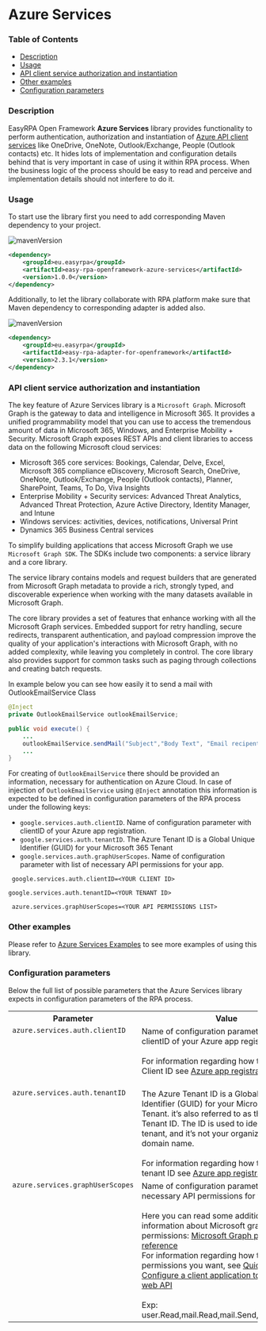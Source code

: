 # Azure Services

### Table of Contents
* [Description](#description)
* [Usage](#usage)
* [API client service authorization and instantiation](#api-client-service-authorization-and-instantiation)
* [Other examples](#other-examples)
* [Configuration parameters](#configuration-parameters)

### Description

EasyRPA Open Framework **Azure Services** library provides functionality to perform authentication, authorization and
instantiation of [Azure API client services](https://docs.microsoft.com/en-us/azure/app-service) like OneDrive, OneNote, 
Outlook/Exchange, People (Outlook contacts) etc. It hides lots of implementation and configuration details behind 
that is very important in case of using it within RPA process. When the business logic of the process should be easy 
to read and perceive and implementation details should not interfere to do it.  

### Usage

To start use the library first you need to add corresponding Maven dependency to your project.

![mavenVersion](https://img.shields.io/maven-central/v/eu.easyrpa/easy-rpa-openframework-google-services)
```xml
<dependency>
    <groupId>eu.easyrpa</groupId>
    <artifactId>easy-rpa-openframework-azure-services</artifactId>
    <version>1.0.0</version>
</dependency>
```

Additionally, to let the library collaborate with RPA platform make sure that Maven dependency to corresponding adapter
is added also.

![mavenVersion](https://img.shields.io/maven-central/v/eu.easyrpa/easy-rpa-adapter-for-openframework)
```xml
<dependency>
    <groupId>eu.easyrpa</groupId>
    <artifactId>easy-rpa-adapter-for-openframework</artifactId>
    <version>2.3.1</version>
</dependency>
```

### API client service authorization and instantiation

The key feature of Azure Services library is a `Microsoft Graph`. Microsoft Graph is the gateway to data and 
intelligence in Microsoft 365. It provides a unified programmability model that you can use to access the tremendous 
amount of data in Microsoft 365, Windows, and Enterprise Mobility + Security. 
Microsoft Graph exposes REST APIs and client libraries to access data on the following Microsoft cloud services:

* Microsoft 365 core services: Bookings, Calendar, Delve, Excel, Microsoft 365 compliance eDiscovery, Microsoft Search, OneDrive, OneNote, Outlook/Exchange, People (Outlook contacts), Planner, SharePoint, Teams, To Do, Viva Insights
* Enterprise Mobility + Security services: Advanced Threat Analytics, Advanced Threat Protection, Azure Active Directory, Identity Manager, and Intune
* Windows services: activities, devices, notifications, Universal Print
* Dynamics 365 Business Central services

To simplify building applications that access Microsoft Graph we use `Microsoft Graph SDK`. 
The SDKs include two components: a service library and a core library.

The service library contains models and request builders that are generated from Microsoft Graph metadata to provide a 
rich, strongly typed, and discoverable experience when working with the many datasets available in Microsoft Graph.
 
The core library provides a set of features that enhance working with all the Microsoft Graph services. 
Embedded support for retry handling, secure redirects, transparent authentication, and payload compression improve the 
quality of your application's interactions with Microsoft Graph, with no added complexity, while leaving you completely 
in control.  The core library also provides support for common tasks such as paging through collections and creating 
batch requests.

In example below you can see how easily it to send a mail with OutlookEmailService Class

```java
@Inject
private OutlookEmailService outlookEmailService;

public void execute() {
    ...        
    outlookEmailService.sendMail("Subject","Body Text", "Email recipent");
    ...
}
```  
For creating of `OutlookEmailService` there should be provided an information, necessary
for authentication on Azure Cloud. In case of injection of `OutlookEmailService` using `@Inject` annotation
this information is expected to be defined in configuration parameters of the RPA process under the following keys:

* `google.services.auth.clientID`.  Name of configuration parameter with clientID of your Azure app registration.
* `google.services.auth.tenantID`. The Azure Tenant ID is a Global Unique Identifier (GUID) for your Microsoft 365 Tenant
* `google.services.auth.graphUserScopes`.  Name of configuration parameter with list of necessary API permissions for your app.

```properties
 google.services.auth.clientID=<YOUR CLIENT ID>
 ``` 

 ```properties
 google.services.auth.tenantID=<YOUR TENANT ID>
 ``` 

```properties
 azure.services.graphUserScopes=<YOUR API PERMISSIONS LIST>
 ``` 

### Other examples

Please refer to [Azure Services Examples](../../examples#google-services) to see more examples of using this library.

### Configuration parameters

Below the full list of possible parameters that the Azure Services library expects in configuration parameters of the
RPA process.
<table>
    <tr><th>Parameter</th><th>Value</th></tr>
    <tr><td valign="top"><code>azure.services.auth.clientID</code></td><td>
      Name of configuration parameter with clientID of your Azure app registration.<br>
      <br>
      For information regarding how to find your Client ID see 
      <a href="https://docs.microsoft.com/en-us/graph/tutorials/java?tabs=aad&tutorial-step=1">Azure app registration</a><br>
      <br>
    </td></tr>  
    <tr><td valign="top"><code>azure.services.auth.tenantID</code></td><td>
       The Azure Tenant ID is a Global Unique Identifier (GUID) for your Microsoft 365 Tenant.
        it’s also referred to as the Office 365 Tenant ID.
      The ID is used to identify your tenant, and it’s not your organization name or domain name.<br>
        <br>
        For information regarding how to find your tenant ID see 
        <a href="https://docs.microsoft.com/en-us/graph/tutorials/java?tabs=aad&tutorial-step=1">Azure app registration</a>
        section<br>        
    </td></tr>    
    <tr><td valign="top"><code>azure.services.graphUserScopes</code></td><td>
        Name of configuration parameter with list of necessary API permissions for your app.<br>  
        <br>
        Here you can read some additional information about Microsoft graph permissions:
        <a href="https://docs.microsoft.com/en-us/graph/permissions-reference">Microsoft Graph permissions reference</a>
        <br>
        For information regarding how to set specific permissions you want, see
        <a href="https://docs.microsoft.com/en-us/azure/active-directory/develop/quickstart-configure-app-access-web-apis">Quickstart: Configure a client application to access a web API</a><br>
        <br>
        Exp: user.Read,mail.Read,mail.Send,mail.readwrite 
    </td></tr>
</table> 
